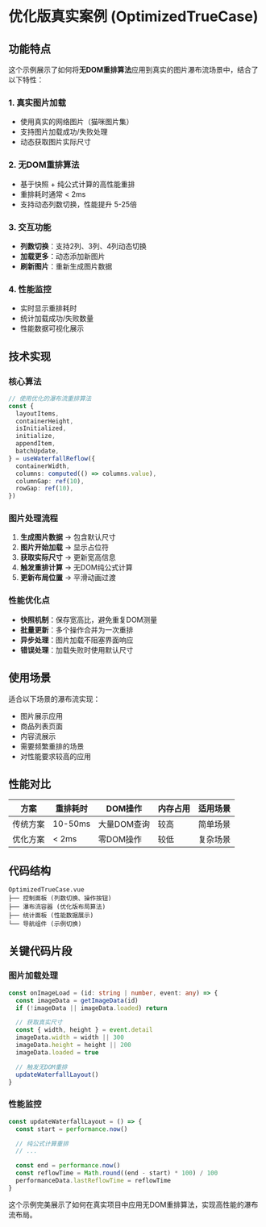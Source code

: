 # 优化版真实案例 (OptimizedTrueCase)

## 功能特点

这个示例展示了如何将**无DOM重排算法**应用到真实的图片瀑布流场景中，结合了以下特性：

### 1. 真实图片加载

- 使用真实的网络图片（猫咪图片集）
- 支持图片加载成功/失败处理
- 动态获取图片实际尺寸

### 2. 无DOM重排算法

- 基于快照 + 纯公式计算的高性能重排
- 重排耗时通常 < 2ms
- 支持动态列数切换，性能提升 5-25倍

### 3. 交互功能

- **列数切换**：支持2列、3列、4列动态切换
- **加载更多**：动态添加新图片
- **刷新图片**：重新生成图片数据

### 4. 性能监控

- 实时显示重排耗时
- 统计加载成功/失败数量
- 性能数据可视化展示

## 技术实现

### 核心算法

```typescript
// 使用优化的瀑布流重排算法
const {
  layoutItems,
  containerHeight,
  isInitialized,
  initialize,
  appendItem,
  batchUpdate,
} = useWaterfallReflow({
  containerWidth,
  columns: computed(() => columns.value),
  columnGap: ref(10),
  rowGap: ref(10),
})
```

### 图片处理流程

1. **生成图片数据** → 包含默认尺寸
2. **图片开始加载** → 显示占位符
3. **获取实际尺寸** → 更新宽高信息
4. **触发重排计算** → 无DOM纯公式计算
5. **更新布局位置** → 平滑动画过渡

### 性能优化点

- **快照机制**：保存宽高比，避免重复DOM测量
- **批量更新**：多个操作合并为一次重排
- **异步处理**：图片加载不阻塞界面响应
- **错误处理**：加载失败时使用默认尺寸

## 使用场景

适合以下场景的瀑布流实现：

- 图片展示应用
- 商品列表页面
- 内容流展示
- 需要频繁重排的场景
- 对性能要求较高的应用

## 性能对比

| 方案     | 重排耗时 | DOM操作     | 内存占用 | 适用场景 |
| -------- | -------- | ----------- | -------- | -------- |
| 传统方案 | 10-50ms  | 大量DOM查询 | 较高     | 简单场景 |
| 优化方案 | < 2ms    | 零DOM操作   | 较低     | 复杂场景 |

## 代码结构

```
OptimizedTrueCase.vue
├── 控制面板 (列数切换、操作按钮)
├── 瀑布流容器 (优化版布局算法)
├── 统计面板 (性能数据展示)
└── 导航组件 (示例切换)
```

## 关键代码片段

### 图片加载处理

```typescript
const onImageLoad = (id: string | number, event: any) => {
  const imageData = getImageData(id)
  if (!imageData || imageData.loaded) return

  // 获取真实尺寸
  const { width, height } = event.detail
  imageData.width = width || 300
  imageData.height = height || 200
  imageData.loaded = true

  // 触发无DOM重排
  updateWaterfallLayout()
}
```

### 性能监控

```typescript
const updateWaterfallLayout = () => {
  const start = performance.now()

  // 纯公式计算重排
  // ...

  const end = performance.now()
  const reflowTime = Math.round((end - start) * 100) / 100
  performanceData.lastReflowTime = reflowTime
}
```

这个示例完美展示了如何在真实项目中应用无DOM重排算法，实现高性能的瀑布流布局。
